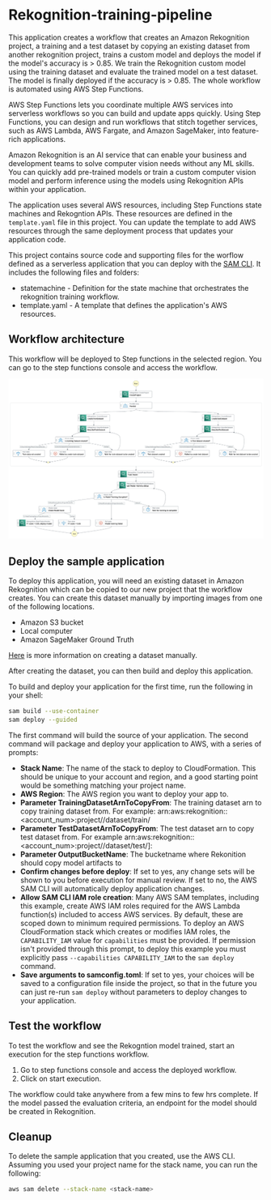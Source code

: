# Rekognition-training-pipeline

This application creates a workflow that creates an Amazon Rekognition project, a training and a test dataset by copying an existing dataset from another rekognition project, trains a custom model and deploys the model if the model's accuracy is > 0.85. We train the Rekognition custom model using the training dataset and evaluate the trained model on a test dataset. The model is finally deployed if the accuracy is > 0.85. The whole workflow is automated using AWS Step Functions.

AWS Step Functions lets you coordinate multiple AWS services into serverless workflows so you can build and update apps quickly. Using Step Functions, you can design and run workflows that stitch together services, such as AWS Lambda, AWS Fargate, and Amazon SageMaker, into feature-rich applications.

Amazon Rekognition is an AI service that can enable your business and development teams to solve computer vision needs without any ML skills. You can quickly add pre-trained models or train a custom computer vision model and perform inference using the models using Rekognition APIs within your application.

The application uses several AWS resources, including Step Functions state machines and Rekogntion APIs. These resources are defined in the `template.yaml` file in this project. You can update the template to add AWS resources through the same deployment process that updates your application code.

This project contains source code and supporting files for the worflow defined as a serverless application that you can deploy with the [SAM CLI](https://docs.aws.amazon.com/serverless-application-model/latest/developerguide/what-is-sam.html). It includes the following files and folders:

- statemachine - Definition for the state machine that orchestrates the rekognition training workflow.
- template.yaml - A template that defines the application's AWS resources.

## Workflow architecture

This workflow will be deployed to Step functions in the selected region. You can go to the step functions console and access the workflow.

![Architecture](/assets/workflow.jpg)

## Deploy the sample application

To deploy this application, you will need an existing dataset in Amazon Rekognition which can be copied to our new project that the workflow creates. You can create this dataset manually by importing images from one of the following locations.

- Amazon S3 bucket
- Local computer
- Amazon SageMaker Ground Truth

[Here](https://docs.aws.amazon.com/rekognition/latest/customlabels-dg/md-create-dataset.html) is more information on creating a dataset manually.

After creating the dataset, you can then build and deploy this application.

To build and deploy your application for the first time, run the following in your shell:

```bash
sam build --use-container
sam deploy --guided
```

The first command will build the source of your application. The second command will package and deploy your application to AWS, with a series of prompts:

- **Stack Name**: The name of the stack to deploy to CloudFormation. This should be unique to your account and region, and a good starting point would be something matching your project name.
- **AWS Region**: The AWS region you want to deploy your app to.
- **Parameter TrainingDatasetArnToCopyFrom**: The training dataset arn to copy training dataset from. For example: arn:aws:rekognition:<aws-region>:<account_num>:project/<project-name>/dataset/train/<dataset-unique-number>
- **Parameter TestDatasetArnToCopyFrom**: The test dataset arn to copy test dataset from. For example arn:aws:rekognition:<aws-region>:<account_num>:project/<project-name>/dataset/test/<dataset-unique-number>]:
- **Parameter OutputBucketName**: The bucketname where Rekonition should copy model artifacts to
- **Confirm changes before deploy**: If set to yes, any change sets will be shown to you before execution for manual review. If set to no, the AWS SAM CLI will automatically deploy application changes.
- **Allow SAM CLI IAM role creation**: Many AWS SAM templates, including this example, create AWS IAM roles required for the AWS Lambda function(s) included to access AWS services. By default, these are scoped down to minimum required permissions. To deploy an AWS CloudFormation stack which creates or modifies IAM roles, the `CAPABILITY_IAM` value for `capabilities` must be provided. If permission isn't provided through this prompt, to deploy this example you must explicitly pass `--capabilities CAPABILITY_IAM` to the `sam deploy` command.
- **Save arguments to samconfig.toml**: If set to yes, your choices will be saved to a configuration file inside the project, so that in the future you can just re-run `sam deploy` without parameters to deploy changes to your application.

## Test the workflow

To test the workflow and see the Rekogntion model trained, start an execution for the step functions workflow.

1. Go to step functions console and access the deployed workflow.
2. Click on start execution.

The workflow could take anywhere from a few mins to few hrs complete. If the model passed the evaluation criteria, an endpoint for the model should be created in Rekognition.

## Cleanup

To delete the sample application that you created, use the AWS CLI. Assuming you used your project name for the stack name, you can run the following:

```bash
aws sam delete --stack-name <stack-name>
```

